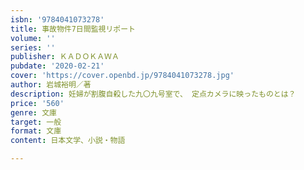 ```yaml
---
isbn: '9784041073278'
title: 事故物件7日間監視リポート
volume: ''
series: ''
publisher: ＫＡＤＯＫＡＷＡ
pubdate: '2020-02-21'
cover: 'https://cover.openbd.jp/9784041073278.jpg'
author: 岩城裕明／著
description: 妊婦が割腹自殺した九〇九号室で、 定点カメラに映ったものとは？
price: '560'
genre: 文庫
target: 一般
format: 文庫
content: 日本文学、小説・物語

---
```

